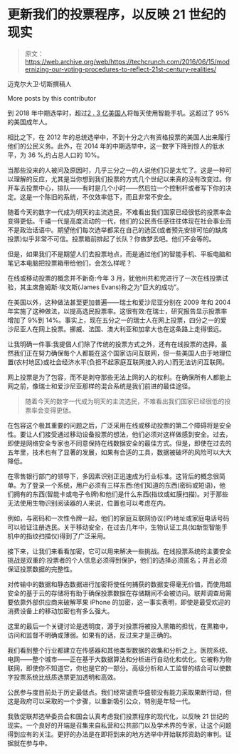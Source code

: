 # 更新我们的投票程序，以反映 21 世纪的现实 

> 原文：<https://web.archive.org/web/https://techcrunch.com/2016/06/15/modernizing-our-voting-procedures-to-reflect-21st-century-realities/>

迈克尔大卫·切斯撰稿人

More posts by this contributor

到 2018 年中期选举时，超过[2 . 3 亿美国人](https://web.archive.org/web/20221205145751/http://www.statista.com/statistics/201182/forecast-of-smartphone-users-in-the-us/)将每天使用智能手机。这超过了 95%的美国成年人。

相比之下，在 2012 年的总统选举中，不到十分之六有资格投票的美国人出来履行他们的公民义务。此外，在 2014 年的中期选举中，这一数字下降到惊人的低水平，为 36 %,约占总人口的 10%。

当那些没来的人被问及原因时，几乎三分之一的人说他们只是太忙了。这是一种可以理解的反应，尤其是当你想到我们投票的方式几个世纪以来真的没有改变过。你开车去投票中心，排队——有时是几个小时——然后拉一个控制杆或者写下你的决定。这是一个陈旧的系统，不仅效率低下，而且非常不安全。

随着今天的数字一代成为明天的主流选民，不难看出我们国家已经很低的投票率会变得更低。千禧一代是高度流动的一代，他们的公民责任感往往体现在社会事业而不是政治话语中。期望他们每次选举都呆在自己的选区(或者预先安排可怕的缺席投票)似乎非常不可信。投票箱前排起了长队？你做梦去吧。他们不会等的。

但是，如果我们不是期望人们去投票地点，而是通过他们的智能手机、平板电脑和笔记本电脑把投票箱带给他们，会怎么样呢？

在线或移动投票的概念并不新奇:今年 3 月，犹他州共和党进行了一次在线投票试验，其主席詹姆斯·埃文斯(James Evans)称之为“巨大的成功”。

在美国以外，这种做法甚至更加普遍——瑞士和爱沙尼亚分别在 2009 年和 2004 年实施了这种做法，以提高选民投票率。这很有效:在瑞士，研究报告显示投票率增加了 9%到 14%。事实上，现在五分之一的瑞士人在网上投票，四分之一的爱沙尼亚人在网上投票。挪威、法国、澳大利亚和加拿大也在这条路上走得很远。

让我明确一件事:我提倡人们除了传统的投票方式之外，还有在线投票的选择。虽然我们正在努力确保每个人都能在这个国家访问互联网，但一些美国人由于地理位置(农村地区)或社会经济水平(负担不起家庭互联网接入的人)而无法访问互联网。

网上投票是为了包容，而不是剥夺那些无法上网的人的权利。在确保所有人都能上网之前，像瑞士和爱沙尼亚那样的混合系统是我们前进的最佳途径。

> 随着今天的数字一代成为明天的主流选民，不难看出我们国家已经很低的投票率会变得更低。

在包容这个极其重要的问题之后，广泛采用在线或移动投票的第二个障碍将是安全性。要让人们接受通过移动设备投票的想法，他们必须对这样做感到安全。过去，即使是网络安全专家也不同意保持在线数据安全的最佳方式。但是，即使在过去的五年里，技术也有了显著的发展，如果有合适的工具，数据被破坏的风险可以大大降低。

在零售银行部门的领导下，多因素识别正迅速成为行业标准。这背后的概念很简单。为了登录一个系统，用户必须有三样东西:他们知道的东西(密码或短语)，他们拥有的东西(智能卡或电子令牌)和他们是什么东西(指纹或虹膜扫描)。对于那些无法使用生物识别阅读器的人来说，位置也可以考虑在内。

例如，与密码和一次性令牌一起，他们的家庭互联网协议(IP)地址或家庭电话号码可以验证注册选民。关于移动安全，在过去几年中，生物认证工具(如新型智能手机中的指纹扫描仪)得到了广泛采用。

接下来，让我们来看看加密，它可以用来解决一些挑战。在线投票系统的主要安全挑战是双重的:投票者的个人信息必须得到保护，他们的选择必须匿名；并且必须保证投票数据的完整性。

对传输中的数据和静态数据进行加密将使任何捕获的数据变得毫无价值，而使用超安全的基于云的存储将有助于确保投票数据在存储期间不会被访问。联邦调查局需要依靠外部供应商来破解苹果 iPhone 的加密，这一事实表明，即使是最受欢迎的消费设备上的移动加密也有多么强大。

这里的最后一个关键讨论是透明度，源于对投票将被投入黑箱的担忧，在黑箱中，访问和监督不明确或薄弱。如果有的话，反过来才是正确的。

我们看到整个行业都建立在传感器和其他类型数据的收集和分析之上。医院系统、电网——整个城市——正在基于大数据算法和分析进行自动化和优化。它被称为物联网，即使你不知道它，你也是它的一部分。高级分析和人工监督的结合可以使数字投票系统比纸质选票更加透明和高效。

公民参与度目前处于历史最低点。我们经常谴责华盛顿没有能力采取果断行动，但这是政府可以采取的一个步骤，以重新吸引公众，特别是年轻一代。

我敦促联邦选举委员会和国会认真考虑我们投票程序的现代化，以反映 21 世纪的现实。一个良好的开端是召集来自私营和公共部门以及学术界的专家，让这个问题得到应有的关注。更好的办法是在即将到来的地方选举中开始联邦资助的审判。证据就在参与中。